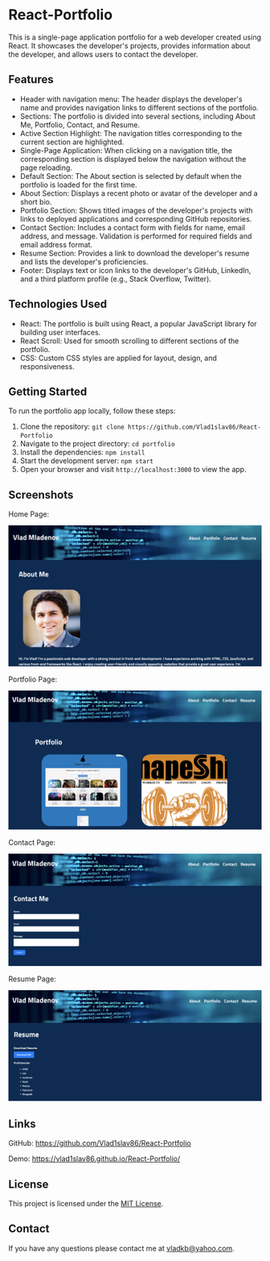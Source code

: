 # React-Portfolio

This is a single-page application portfolio for a web developer created using React. It showcases the developer's projects, provides information about the developer, and allows users to contact the developer.

## Features

- Header with navigation menu: The header displays the developer's name and provides navigation links to different sections of the portfolio.
- Sections: The portfolio is divided into several sections, including About Me, Portfolio, Contact, and Resume.
- Active Section Highlight: The navigation titles corresponding to the current section are highlighted.
- Single-Page Application: When clicking on a navigation title, the corresponding section is displayed below the navigation without the page reloading.
- Default Section: The About section is selected by default when the portfolio is loaded for the first time.
- About Section: Displays a recent photo or avatar of the developer and a short bio.
- Portfolio Section: Shows titled images of the developer's projects with links to deployed applications and corresponding GitHub repositories.
- Contact Section: Includes a contact form with fields for name, email address, and message. Validation is performed for required fields and email address format.
- Resume Section: Provides a link to download the developer's resume and lists the developer's proficiencies.
- Footer: Displays text or icon links to the developer's GitHub, LinkedIn, and a third platform profile (e.g., Stack Overflow, Twitter).

## Technologies Used

- React: The portfolio is built using React, a popular JavaScript library for building user interfaces.
- React Scroll: Used for smooth scrolling to different sections of the portfolio.
- CSS: Custom CSS styles are applied for layout, design, and responsiveness.

## Getting Started

To run the portfolio app locally, follow these steps:

1. Clone the repository: `git clone https://github.com/Vlad1slav86/React-Portfolio`
2. Navigate to the project directory: `cd portfolio`
3. Install the dependencies: `npm install`
4. Start the development server: `npm start`
5. Open your browser and visit `http://localhost:3000` to view the app.

## Screenshots

Home Page:

![Home Page](./public/images/About.png)

Portfolio Page:

![Portfolio Page](./public/images/Portfolio.png)

Contact Page:

![Contact Page](./public/images/Contact.png)

Resume Page:

![Resume Page](./public/images/Resume.png)


## Links

GitHub: https://github.com/Vlad1slav86/React-Portfolio

Demo: https://vlad1slav86.github.io/React-Portfolio/

## License

This project is licensed under the [MIT License](LICENSE).

## Contact

If you have any questions please contact me at vladkb@yahoo.com.
